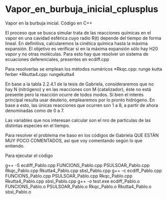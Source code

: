 # Vapor_en_burbuja_inicial_cplusplus
Vapor en la burbuja inicial. Código en C++

El proceso que se busca simular trata de las reacciones químicas en el vapor en una cavidad esférica cuyo radio R(t) depende del tiempo de forma lineal. En definitiva, calcularemos la cinética química hasta la máxima expansión. El objetivo es verificar si en la máxima expansión sólo hay H20 vapor y no otras moléculas. Para esto hay que resolver un sistema de ecuaciones deferenciales, presentes en ecdiff.cpp

Para resolverlas se emplean los métodos numéricos
*Rkqc.cpp: runge kutta ferber
*Rkutta4.cpp: rungekutta4

En base a la tabla 2.2.4.1 de la tesis de Gabriela, consideraremos que no hay N (nitrógeno) y en las reacciones con M (catalizador), éste no está presente pero la reacción ocurre de todos modos. Si bien el interés principal resulta usar deuterio, emplearemos por lo pronto hidrógeno. En base a esto, las únicas reacciones que ocurren son 1 a 8, a partir de ahora denominadas como de 0 a 7.

Las variables que nos interesan calcular son el nro de partículas de las distintas especies en el tiempo. 

Para resolver el problema me baso en los códigos de Gabriela QUE ESTÁN MUY POCO COMENTADOS, así que voy comentando según lo que entiendo.

Para ejecutar el código

g++ -S ecdiff_Pablo.cpp FUNCIONS_Pablo.cpp PSULSOAR_Pablo.cpp Rkqc_Pablo.cpp Rkutta4_Pablo.cpp sbsl_Pablo.cpp
g++ -c ecdiff_Pablo.cpp FUNCIONS_Pablo.cpp PSULSOAR_Pablo.cpp Rkqc_Pablo.cpp Rkutta4_Pablo.cpp sbsl_Pablo.cpp 
g++ -o test.exe ecdiff_Pablo.o FUNCIONS_Pablo.o PSULSOAR_Pablo.o Rkqc_Pablo.o Rkutta4_Pablo.o sbsl_Pablo.o 

